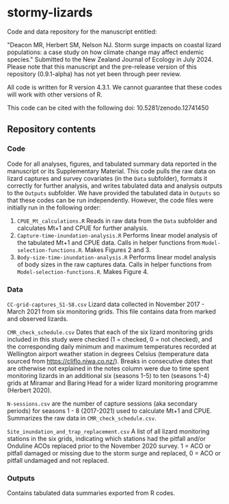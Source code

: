 # stormy-lizards

Code and data repository for the manuscript entitled:

"Deacon MR, Herbert SM, Nelson NJ. Storm surge impacts on coastal lizard populations: a case study on how climate change may affect endemic species." Submitted to the New Zealand Journal of Ecology in July 2024. Please note that this manuscript and the pre-release version of this repository (0.9.1-alpha) has not yet been through peer review. 

All code is written for R version 4.3.1. We cannot guarantee that these codes will work with other versions of R. 

This code can be cited with the following doi: 10.5281/zenodo.12741450 

## Repository contents

### Code

Code for all analyses, figures, and tabulated summary data reported in the manuscript or its Supplementary Material. This code pulls the raw data on lizard captures and survey covariates (in the `Data` subfolder), formats it correctly for further analysis, and writes tabulated data and analysis outputs to the `Outputs` subfolder. We have provided the tabulated data in `Outputs` so that these codes can be run independently. However, the code files were initially run in the following order:

1. `CPUE_Mt_calculations.R` Reads in raw data from the `Data` subfolder and calculates Mt+1 and CPUE for further analysis.
2. `Capture-time-inundation-analysis.R` Performs linear model analysis of the tabulated Mt+1 and CPUE data. Calls in helper functions from `Model-selection-functions.R`. Makes Figures 2 and 3. 
3. `Body-size-time-inundation-analysis.R` Performs linear model analysis of body sizes in the raw captures data. Calls in helper functions from `Model-selection-functions.R`. Makes Figure 4. 

### Data

`CC-grid-captures_S1-S8.csv` Lizard data collected in November 2017 - March 2021 from six monitoring grids. This file contains data from marked and observed lizards. 

`CMR_check_schedule.csv` Dates that each of the six lizard monitoring grids included in this study were checked (1 = checked, 0 = not checked), and the corresponding daily minimum and maximum temperatures recorded at Wellington airport weather station in degrees Celsius (temperature data sourced from https://cliflo.niwa.co.nz/). Breaks in consecutive dates that are otherwise not explained in the notes column were due to time spent monitoring lizards in an additional six (seasons 1-5) to ten (seasons 1-4) grids at Miramar and Baring Head for a wider lizard monitoring programme (Herbert 2020).   

`N-sessions.csv` are the number of capture sessions (aka secondary periods) for seasons 1 - 8 (2017-2021) used to calculate Mt+1 and CPUE. Summarizes the raw data in `CMR_check_schedule.csv`. 

`Site_inundation_and_trap_replacement.csv` A list of all lizard monitoring stations in the six grids, indicating which stations had the pitfall and/or Onduline ACOs replaced prior to the November 2020 survey. 1 = ACO or pitfall damaged or missing due to the storm surge and replaced, 0 = ACO or pitfall undamaged and not replaced.  

### Outputs

Contains tabulated data summaries exported from R codes. 
